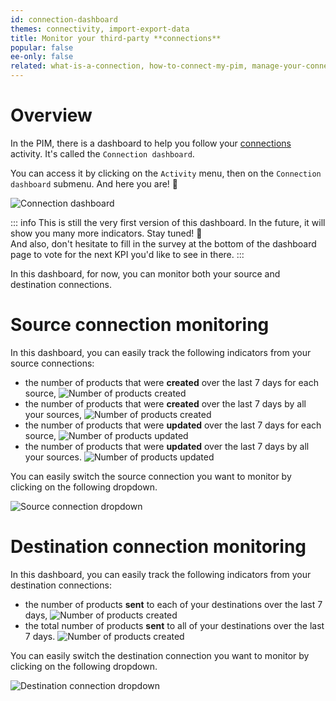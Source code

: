```yaml
---
id: connection-dashboard
themes: connectivity, import-export-data
title: Monitor your third-party **connections**
popular: false
ee-only: false
related: what-is-a-connection, how-to-connect-my-pim, manage-your-connections
---
```


# Overview

In the PIM, there is a dashboard to help you follow your [connections](what-is-a-connection.html) activity. It's called the `Connection dashboard`.

You can access it by clicking on the `Activity` menu, then on the `Connection dashboard` submenu. And here you are! :tada:

![Connection dashboard](../img/connection-dashboard.png)

::: info
This is still the very first version of this dashboard. In the future, it will show you many more indicators. Stay tuned! 🙂  
And also, don't hesitate to fill in the survey at the bottom of the dashboard page to vote for the next KPI you'd like to see in there.
:::

In this dashboard, for now, you can monitor both your source and destination connections.

# Source connection monitoring
In this dashboard, you can easily track the following indicators from your source connections:

- the number of products that were **created** over the last 7 days for each source,
![Number of products created](../img/number-of-products-created.png)
- the number of products that were **created** over the last 7 days by all your sources,
![Number of products created](../img/number-of-products-created-all-connections.png)
- the number of products that were **updated** over the last 7 days for each source,
![Number of products updated](../img/number-of-products-updated.png)
- the number of products that were **updated** over the last 7 days by all your sources.
![Number of products updated](../img/number-of-products-updated-all-connections.png)

You can easily switch the source connection you want to monitor by clicking on the following dropdown.

![Source connection dropdown](../img/source-connection-dropdown.png)

# Destination connection monitoring
In this dashboard, you can easily track the following indicators from your destination connections:
- the number of products **sent** to each of your destinations over the last 7 days,
![Number of products created](../img/number-of-products-sent.png)
- the total number of products **sent** to all of your destinations over the last 7 days.
![Number of products created](../img/number-of-products-sent-all-connections.png)

You can easily switch the destination connection you want to monitor by clicking on the following dropdown.

![Destination connection dropdown](../img/destination-connection-dropdown.png)
